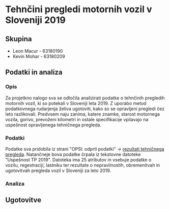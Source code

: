 # Tehnčini pregledi motornih vozil v Sloveniji 2019

## Skupina
* Leon Macur - 63180190
* Kevin Mohar - 63180209

## Podatki in analiza
### Opis
Za projetkno nalogo sva se odločila analizirati podatke o tehnčinih pregledih motornih vozil, ki so potekali v Sloveniji leta 2019. Z uporabo metod podatkovnega rudarjenja želiva ugotoviti, kako so se opravljeni pregledi čez leto razlikovali. Predvsem naju zanima, katere znamke, starost motornega vozila, gorivo, prevoženi kilometri in ostale specifikacije vpilavajo na uspešnost opravljenega tehničnega pregleda.

### Podatki
Podatke sva pridobila iz strani "OPSI: odprti podatki" -> [rezultati tehničnega pregleda](https://podatki.gov.si/dataset/rezultati-tehnicnih-pregledov-motornih-vozil). Natančneje bova podatke črpala iz tekstovne datoteke "Uspešnost TP 2019". Datoteka ima 25 atributov in vsebuje podatke o vozilu, regestraciji, lastniku ter rezultate o nepravilnostih, obremenitvah in ugotovitvah pregleda vozil v Sloveniji za leto 2019.

### Analiza


## Ugotovitve
